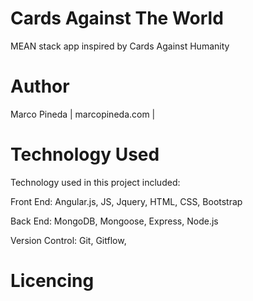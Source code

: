 # Cards Against The World
MEAN stack app inspired by Cards Against Humanity

# Author

Marco Pineda | marcopineda.com | 

# Technology Used

Technology used in this project included:

Front End: Angular.js, JS, Jquery, HTML, CSS, Bootstrap 

Back End: MongoDB, Mongoose, Express, Node.js

Version Control: Git, Gitflow,

# Licencing
  